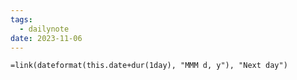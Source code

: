 ```yaml
---
tags:
  - dailynote
date: 2023-11-06
---
```

`=link(dateformat(this.date+dur(1day), "MMM d, y"), "Next day")`